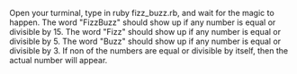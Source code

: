 Open your turminal, type in ruby fizz_buzz.rb, and wait for the magic to happen. The word "FizzBuzz" should show up if any number is equal or divisible by 15. The word "Fizz" should show up if any number is equal or divisible by 5. The word "Buzz" should show up if any number is equal or divisible by 3. If non of the numbers are equal or divisible by itself, then the actual number will appear.
